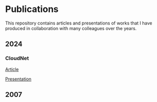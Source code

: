 # Publications

This repository contains articles and presentations of works that I have produced in collaboration with many colleagues over the years.

## 2024

### CloudNet

[Article](2024/CloudNet/paper.md)

[Presentation](2024/CloudNet/presentation.md)

## 2007

### 